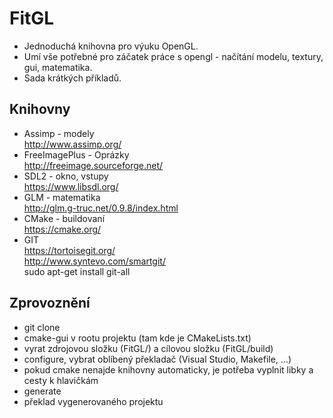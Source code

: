 # FitGL
* Jednoduchá knihovna pro výuku OpenGL.
* Umí vše potřebné pro záčatek práce s opengl - načítání modelu, textury, gui, matematika.
* Sada krátkých příkladů.

## Knihovny
* Assimp - modely  
http://www.assimp.org/  
* FreeImagePlus - Oprázky  
http://freeimage.sourceforge.net/  
* SDL2 - okno, vstupy  
https://www.libsdl.org/  
* GLM - matematika  
http://glm.g-truc.net/0.9.8/index.html  
* CMake - buildovaní    
https://cmake.org/  
* GIT  
https://tortoisegit.org/  
http://www.syntevo.com/smartgit/  
sudo apt-get install git-all  

## Zprovoznění
* git clone
* cmake-gui v rootu projektu (tam kde je CMakeLists.txt)
* vyrat zdrojovou složku (FitGL/) a cílovou složku (FitGL/build)
* configure, vybrat oblíbený překladač (Visual Studio, Makefile, ...)
* pokud cmake nenajde knihovny automaticky, je potřeba vyplnit libky a cesty k hlavičkám
* generate
* překlad vygenerovaného projektu